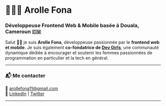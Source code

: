 # 👩🏾‍💻 Arolle Fona

### Développeuse Frontend Web & Mobile basée à Douala, Cameroun 🇨🇲

Salut 👋🏾 je suis **Arolle Fona**, développeuse passionnée par le **frontend web et mobile**. Je suis également **co-fondatrice de [Dev Girls](https://www.linkedin.com/company/dev-girls-cameroon/)**, une communauté dynamique dédiée à encourager et soutenir les femmes passionnées de programmation en particulier et la tech en général.

---
### 📬 Me contacter
📧 [arollefona11@gmail.com](mailto:arollefona11@gmail.com)  
🔗 [LinkedIn](https://linkedin.com/in/tonprofil) | [Twitter](https://twitter.com/tonprofil)  

---
